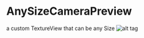 # AnySizeCameraPreview
a custom TextureView that can be any Size
![alt tag](https://github.com/boybeak/AnySizeCameraPreview/blob/master/FuckXiaomi/device-2015-09-21-114126.png)
